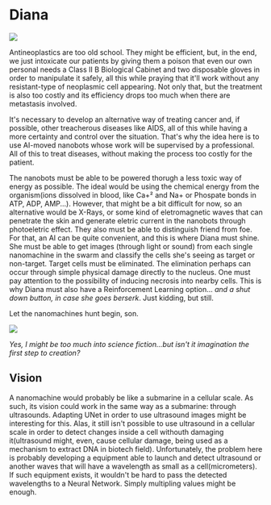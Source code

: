 # Diana

![](https://user-images.githubusercontent.com/28028007/175139441-bcae64d1-3661-4e95-91e0-402d2986ed54.png)

Antineoplastics are too old school. They might be efficient, but, in the end, we just intoxicate our patients by giving them a poison that even our own personal needs a Class II B Biological Cabinet and two disposable gloves in order to manipulate it safely, all this while praying that it'll work without any resistant-type of neoplasmic cell appearing.
Not only that, but the treatment is also too costly and its efficiency drops too much when there are metastasis involved.

It's necessary to develop an alternative way of treating cancer and, if possible, other treacherous diseases like AIDS, all of this while having a more certainty and control over the situation.
That's why the idea here is to use AI-moved nanobots whose work will be supervised by a professional. All of this to treat diseases, without making the process too costly for the patient.

The nanobots must be able to be powered thorugh a less toxic way of energy as possible. The ideal would be using the chemical energy from the organism(ions dissolved in blood, like Ca+² and Na+ or Phospate bonds in ATP, ADP, AMP...). However, that might be a bit difficult for now, so an alternative would be X-Rays, or some kind of eletromagnetic waves that can penetrate the skin and generate eletric current in the nanobots through photoeletric effect.
They also must be able to distinguish friend from foe. For that, an AI can be quite convenient, and this is where Diana must shine. She must be able to get images (through light or sound) from each single nanomachine in the swarm and classify the cells she's seeing as target or non-target. Target cells must be eliminated.
The elimination perhaps can occur through simple physical damage directly to the nucleus. One must pay attention to the possibility of inducing necrosis into nearby cells. This is why Diana must also have a Reinforcement Learning option... *and a shut down button, in case she goes berserk*. Just kidding, but still.


Let the nanomachines hunt begin, son.

![](https://user-images.githubusercontent.com/28028007/175126621-d731ccbf-1ef9-4815-b350-2eb8f8dae57b.png)

*Yes, I might be too much into science fiction...but isn't it imagination the first step to creation?*



## Vision

A nanomachine would probably be like a submarine in a cellular scale. As such, its vision could work in the same way as a submarine: through ultrasounds.
Adapting UNet in order to use ultrasound images might be interesting for this. Alas, it still isn't possible to use ultrasound in a cellular scale in order to detect changes inside a cell withouth damaging it(ultrasound might, even, cause cellular damage, being used as a mechanism to extract DNA in biotech field).
Unfortunately, the problem here is probably developing a equipment able to launch and detect ultrasound or another waves that will have a wavelength as small as a cell(micrometers). If such equipment exists, it wouldn't be hard to pass the detected wavelengths to a Neural Network. Simply multipling values might be enough.
